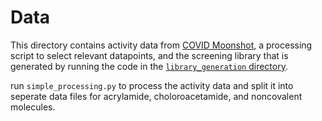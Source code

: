 # Data

This directory contains activity data from [COVID Moonshot](https://covid.postera.ai/covid/activity_data), a processing script to select relevant datapoints, and the screening library that is generated by running the code in the [`library_generation` directory](https://github.com/wjm41/mpro-rank-gen/tree/main/library_generation).

run `simple_processing.py` to process the activity data and split it into seperate data files for acrylamide, choloroacetamide, and noncovalent molecules.
